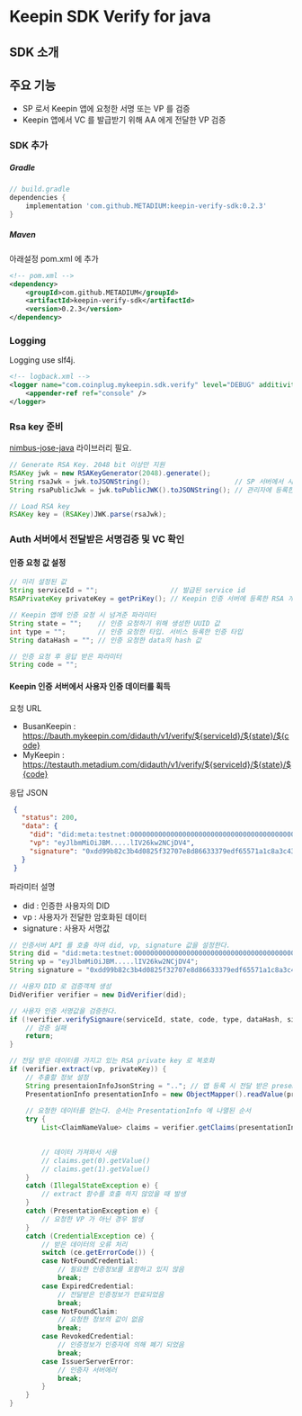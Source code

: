 # Keepin SDK Verify for java 

## SDK 소개

## 주요 기능
+ SP 로서 Keepin 앱에 요청한 서명 또는 VP 를 검증
+ Keepin 앱에서 VC 를 발급받기 위해 AA 에게 전달한 VP 검증

### SDK 추가



##### Gradle

```gradle
// build.gradle
dependencies {
	implementation 'com.github.METADIUM:keepin-verify-sdk:0.2.3'
}
```

##### Maven

아래설정 pom.xml 에 추가

```xml
<!-- pom.xml -->
<dependency>
	<groupId>com.github.METADIUM</groupId>
	<artifactId>keepin-verify-sdk</artifactId>
	<version>0.2.3</version>
</dependency>
```

### Logging

Logging use slf4j.

```xml
<!-- logback.xml -->
<logger name="com.coinplug.mykeepin.sdk.verify" level="DEBUG" additivity ="false">
	<appender-ref ref="console" />
</logger>
```

### Rsa key 준비

[nimbus-jose-java](https://connect2id.com/products/nimbus-jose-jwt) 라이브러리 필요.  

```java
// Generate RSA Key. 2048 bit 이상만 지원
RSAKey jwk = new RSAKeyGenerator(2048).generate();
String rsaJwk = jwk.toJSONString();                     // SP 서버에서 사용할 Private Key
String rsaPublicJwk = jwk.toPublicJWK().toJSONString(); // 관리자에 등록한 Public Key 

// Load RSA key
RSAKey key = (RSAKey)JWK.parse(rsaJwk);
```

### Auth 서버에서 전달받은 서명검증 및 VC 확인

#### 인증 요청 값 설정
```java
// 미리 설정된 값
String serviceId = "";                  // 발급된 service id
RSAPrivateKey privateKey = getPriKey(); // Keepin 인증 서버에 등록한 RSA 개인키

// Keepin 앱에 인증 요청 시 넘겨준 파라미터
String state = "";    // 인증 요청하기 위해 생성한 UUID 값
int type = "";        // 인증 요청한 타입. 서비스 등록한 인증 타입
String dataHash = ""; // 인증 요청한 data의 hash 값

// 인증 요청 후 응답 받은 파라미터
String code = "";
```

#### Keepin 인증 서버에서 사용자 인증 데이터를 획득

요청 URL
  + BusanKeepin : https://bauth.mykeepin.com/didauth/v1/verify/${serviceId}/${state}/${code}
  + MyKeepin    : https://testauth.metadium.com/didauth/v1/verify/${serviceId}/${state}/${code}

응답 JSON

```json
 {
   "status": 200,
   "data": {
     "did": "did:meta:testnet:00000000000000000000000000000000000000000000000000000000000009b4",
     "vp": "eyJlbmMiOiJBM.....lIV26kw2NCjDV4",
     "signature": "0xdd99b82c3b4d0825f32707e8d86633379edf65571a1c8a3c4334266a928bac85040b2462d8205192895891c6ebb987f2fa5a576f81e3f23fbe21c86f70adf9ae1c"
   }
 }
```


파라미터 설명
  + did : 인증한 사용자의 DID
  + vp : 사용자가 전달한 암호화된 데이터
  + signature : 사용자 서명값   


```java
// 인증서버 API 를 호출 하여 did, vp, signature 값을 설정한다.
String did = "did:meta:testnet:00000000000000000000000000000000000000000000000000000000000009b4";
String vp = "eyJlbmMiOiJBM.....lIV26kw2NCjDV4";
String signature = "0xdd99b82c3b4d0825f32707e8d86633379edf65571a1c8a3c4334266a928bac85040b2462d8205192895891c6ebb987f2fa5a576f81e3f23fbe21c86f70adf9ae1c";

// 사용자 DID 로 검증객체 생성
DidVerifier verifier = new DidVerifier(did);

// 사용자 인증 서명값을 검증한다.
if (!verifier.verifySignaure(serviceId, state, code, type, dataHash, signature)) {
	// 검증 실패
	return;
}

// 전달 받은 데이터를 가지고 있는 RSA private key 로 복호화
if (verifier.extract(vp, privateKey)) {
	// 추출할 정보 설정
	String presentaionInfoJsonString = ".."; // 앱 등록 시 전달 받은 presentation json 정보
	PresentationInfo presentationInfo = new ObjectMapper().readValue(presentaionInfoJsonString,  PresentationInfo.class);
	
	// 요청한 데이터를 얻는다. 순서는 PresentationInfo 에 나열된 순서
	try {
		List<ClaimNameValue> claims = verifier.getClaims(presentationInfo, true);

	
		// 데이터 가져와서 사용
		// claims.get(0).getValue()
		// claims.get(1).getValue()
	}
	catch (IllegalStateException e) {
		// extract 함수를 호출 하지 않았을 때 발생
	}
	catch (PresentationException e) {
		// 요청한 VP 가 아닌 경우 발생
	}
	catch (CredentialException ce) {
		// 받은 데이터의 오류 처리
		switch (ce.getErrorCode()) {
		case NotFoundCredential:
			// 필요한 인증정보를 포함하고 있지 않음
			break;
		case ExpiredCredential:
			// 전달받은 인증정보가 만료되었음
			break;
		case NotFoundClaim:
			// 요청한 정보의 값이 없음
			break;
		case RevokedCredential:
			// 인증정보가 인증자에 의해 폐기 되었음
			break;
		case IssuerServerError:
			// 인증자 서버에러
			break;
		}
	}
}
```

